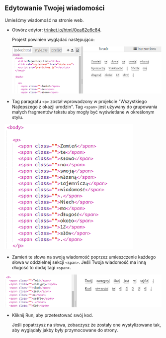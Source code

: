 ## Edytowanie Twojej wiadomości

Umieśćmy wiadomość na stronie web.

+ Otwórz edytor: <a href="https://trinket.io/html/0ea62e6c84" target="_blank">trinket.io/html/0ea62e6c84</a>.
    
    Projekt powinien wyglądać następująco:
    
    ![zrzut ekranu](images/letter-starter.png)

+ Tag paragrafu `<p>` został wprowadzony w projekcie "Wszystkiego Najlepszego z okazji urodzin". Tag `<span>` jest używany do grupowania małych fragmentów tekstu aby mogły być wyświetlane w określonym stylu.

![zrzut ekranu](images/letter-placeholder.png)

+ Zamień te słowa na swoją wiadomość poprzez umieszczenie każdego słowa w oddzielnej sekcji `<span>`. Jeśli Twoja wiadomość ma inną długość to dodaj tagi `<span>`. 

![zrzut ekranu](images/letter-message.png)

+ Kliknij Run, aby przetestować swój kod.
    
    Jeśli popatrzysz na słowa, zobaczysz że zostały one wystylizowane tak, aby wyglądały jakby były przymocowane do strony.